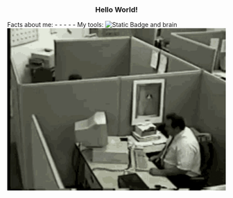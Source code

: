 <h3 align= "center"> Hello World! </h3>
Facts about me:
-
-
-
-
-
My tools:
<img alt="Static Badge" src="https://img.shields.io/badge/py-python-lightblue?logo=python"> and brain


<img src="https://github.com/CaughtdlV/CaughtdlV/blob/main/fat.gif" alt="The Unlimited" width="600">
